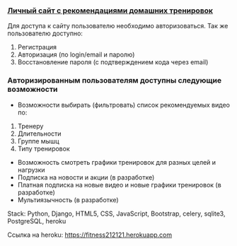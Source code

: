 ### [Личный сайт с рекомендациями домашних тренировок](https://fitness212121.herokuapp.com ) 


Для доступа к сайту пользователю необходимо авторизоваться. Так же пользователю доступно:

1. Регистрация 
2. Авторизация (по login/email и паролю)
3. Восстановление пароля (с подтверждением кода через email)

### Авторизированным пользователям доступны следующие возможности

- Возможности выбирать (фильтровать) список рекомендуемых видео по:

1. Тренеру
2. Длительности
3. Группе мышц
4. Типу тренировок

- Возможность смотреть графики тренировок для разных целей и нагрузки 
- Подписка на новости и акции (в разработке)
- Платная подписка на новые видео и новые графики тренировок (в разработке)
- Мультиязычность (в разработке)


Stack: Python, Django, HTML5, CSS, JavaScript, Bootstrap, celery, sqlite3, PostgreSQL, heroku

Cсылка на heroku: https://fitness212121.herokuapp.com 

